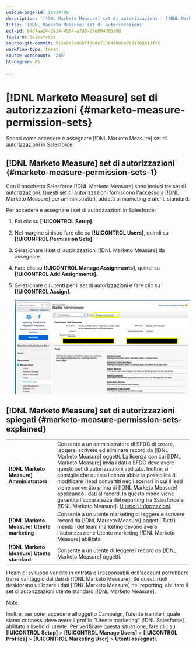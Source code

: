 ```yaml
---
unique-page-id: 18874789
description: '[!DNL Marketo Measure] set di autorizzazioni - [!DNL Marketo Measure]'
title: '[!DNL Marketo Measure] set di autorizzazioni'
exl-id: 84b7aa24-3934-4584-af05-02e804d00a98
feature: Salesforce
source-git-commit: 915e9c5a968ffd9de713b4308cadb91768613fc5
workflow-type: tm+mt
source-wordcount: '245'
ht-degree: 0%

---
```


# [!DNL Marketo Measure] set di autorizzazioni {#marketo-measure-permission-sets}

Scopri come accedere e assegnare [!DNL Marketo Measure] set di autorizzazioni in Salesforce.

## [!DNL Marketo Measure] set di autorizzazioni {#marketo-measure-permission-sets-1}

Con il pacchetto Salesforce [!DNL Marketo Measure] sono inclusi tre set di autorizzazioni. Questi set di autorizzazioni forniscono l&#39;accesso a [!DNL Marketo Measure] per amministratori, addetti al marketing e utenti standard.

Per accedere e assegnare i set di autorizzazioni in Salesforce:

1. Fai clic su **[!UICONTROL Setup]**.
1. Nel margine sinistro fare clic su **[!UICONTROL Users]**, quindi su **[!UICONTROL Permission Sets]**.
1. Selezionare il set di autorizzazioni [!DNL Marketo Measure] da assegnare.
1. Fare clic su **[!UICONTROL Manage Assignments]**, quindi su **[!UICONTROL Add Assignments]**.
1. Selezionare gli utenti per il set di autorizzazioni e fare clic su **[!UICONTROL Assign]**.

   ![](assets/1-5.png)

## [!DNL Marketo Measure] set di autorizzazioni spiegati {#marketo-measure-permission-sets-explained}

<table> 
 <tbody> 
  <tr> 
   <td><span><strong>[!DNL Marketo Measure] Amministratore</strong></span></td> 
   <td><span>Consente a un amministratore di SFDC di creare, leggere, scrivere ed eliminare record da [!DNL Marketo Measure] oggetti. La licenza con cui [!DNL Marketo Measure] invia i dati a SFDC deve avere questo set di autorizzazioni abilitato. Inoltre, si consiglia che questa licenza abbia la possibilità di modificare i lead convertiti negli scenari in cui il lead viene convertito prima di [!DNL Marketo Measure] applicando i dati al record. In questo modo viene garantita l'accuratezza del reporting tra Salesforce e [!DNL Marketo Measure]. <a href="https://help.salesforce.com/articleView?id=release-notes.rn_sales_leads_view_converted.htm&type=5&release=206&language=en_us">Ulteriori informazioni</a>.</span></td> 
  </tr> 
  <tr> 
   <td><span><strong>[!DNL Marketo Measure] Utente marketing</strong></span></td> 
   <td><span>Consente a un utente marketing di leggere e scrivere record da [!DNL Marketo Measure] oggetti. Tutti i membri del team marketing devono avere l'autorizzazione Utente marketing [!DNL Marketo Measure] abilitata. <br></span></td> 
  </tr> 
  <tr> 
   <td><span><strong>[!DNL Marketo Measure] Utente standard</strong></span></td> 
   <td><span>Consente a un utente di leggere i record da [!DNL Marketo Measure] oggetti.</span></td> 
  </tr> 
 </tbody> 
</table>

I team di sviluppo vendite in entrata e i responsabili dell&#39;account potrebbero trarre vantaggio dai dati di [!DNL Marketo Measure]. Se questi ruoli desiderano utilizzare i dati [!DNL Marketo Measure] nel reporting, abilitare il set di autorizzazioni utente standard [!DNL Marketo Measure].

>[!NOTE]
>
>Inoltre, per poter accedere all’oggetto Campaign, l’utente tramite il quale siamo connessi deve avere il profilo &quot;Utente marketing&quot; [!DNL Salesforce] abilitato a livello di utente. Per verificare questa situazione, fare clic su **[!UICONTROL Setup]** > **[!UICONTROL Manage Users]** > **[!UICONTROL Profiles]** > **[!UICONTROL Marketing User]** > **Utenti assegnati**.
